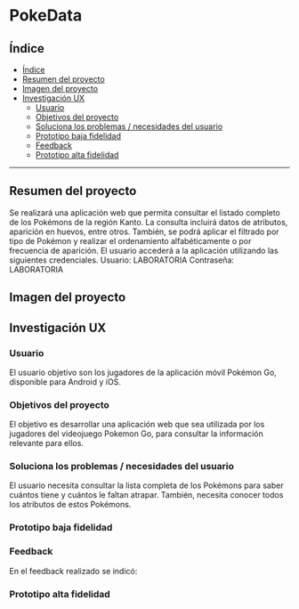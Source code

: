 # PokeData

## Índice

- [Índice](#índice)
- [Resumen del proyecto](#resumen-del-proyecto)
- [Imagen del proyecto](#imagen-del-proyecto)
- [Investigación UX](#investigacion-ux)
  - [Usuario](#usuario)
  - [Objetivos del proyecto](#objetivos-del-proyecto)
  - [Soluciona los problemas / necesidades del usuario](#soluciona-los-problemas-necesidades-del-usuario)
  - [Prototipo baja fidelidad](#prototipo-baja-fidelidad)
  - [Feedback](#feedback)
  - [Prototipo alta fidelidad](#prototipo-en-figma)

***

## Resumen del proyecto

Se realizará una aplicación web que permita consultar el listado completo de los Pokémons de la región Kanto. La consulta incluirá datos de atributos, aparición en huevos, entre otros. También, se podrá aplicar el filtrado por tipo de Pokémon y realizar el ordenamiento alfabéticamente o por frecuencia de aparición. El usuario accederá a la aplicación utilizando las siguientes credenciales.
Usuario: LABORATORIA
Contraseña: LABORATORIA

## Imagen del proyecto

## Investigación UX

### Usuario

El usuario objetivo son los jugadores de la aplicación móvil Pokémon Go, disponible para Android y iOS.

### Objetivos del proyecto

El objetivo es desarrollar una aplicación web que sea utilizada por los jugadores del videojuego Pokemon Go, para consultar la información relevante para ellos. 

### Soluciona los problemas / necesidades del usuario

El usuario necesita consultar la lista completa de los Pokémons para saber cuántos tiene y cuántos le faltan atrapar. También, necesita conocer todos los atributos de estos Pokémons.

### Prototipo baja fidelidad

### Feedback

En el feedback realizado se indicó:

### Prototipo alta fidelidad

